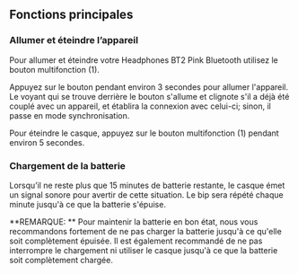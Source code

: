 ## Fonctions principales


### Allumer et éteindre l’appareil

Pour allumer et éteindre votre Headphones BT2 Pink Bluetooth utilisez le bouton multifonction (1).

Appuyez sur le bouton pendant environ 3 secondes pour allumer l'appareil. Le voyant qui se trouve derrière le bouton s'allume et clignote s'il a déjà été couplé avec un appareil, et établira la connexion avec celui-ci; sinon, il passe en mode synchronisation.

Pour éteindre le casque, appuyez sur le bouton multifonction (1) pendant environ 5 secondes.



### Chargement de la batterie
Lorsqu’il ne reste plus que 15 minutes de batterie restante, le casque émet un signal sonore pour avertir de cette situation. Le bip sera répété chaque minute jusqu'à ce que la batterie s'épuise.


**REMARQUE: ** Pour maintenir la batterie en bon état, nous vous recommandons fortement de ne pas charger la batterie jusqu'à ce qu'elle soit complètement épuisée. Il est également recommandé de ne pas interrompre le chargement ni utiliser le casque  jusqu'à ce que la batterie soit complètement chargée.

